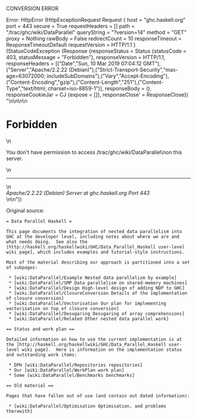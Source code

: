 CONVERSION ERROR

Error: HttpError (HttpExceptionRequest Request {
  host                 = "ghc.haskell.org"
  port                 = 443
  secure               = True
  requestHeaders       = []
  path                 = "/trac/ghc/wiki/DataParallel"
  queryString          = "?version=14"
  method               = "GET"
  proxy                = Nothing
  rawBody              = False
  redirectCount        = 10
  responseTimeout      = ResponseTimeoutDefault
  requestVersion       = HTTP/1.1
}
 (StatusCodeException (Response {responseStatus = Status {statusCode = 403, statusMessage = "Forbidden"}, responseVersion = HTTP/1.1, responseHeaders = [("Date","Sun, 10 Mar 2019 07:04:12 GMT"),("Server","Apache/2.2.22 (Debian)"),("Strict-Transport-Security","max-age=63072000; includeSubDomains"),("Vary","Accept-Encoding"),("Content-Encoding","gzip"),("Content-Length","251"),("Content-Type","text/html; charset=iso-8859-1")], responseBody = (), responseCookieJar = CJ {expose = []}, responseClose' = ResponseClose}) "<!DOCTYPE HTML PUBLIC \"-//IETF//DTD HTML 2.0//EN\">\n<html><head>\n<title>403 Forbidden</title>\n</head><body>\n<h1>Forbidden</h1>\n<p>You don't have permission to access /trac/ghc/wiki/DataParallel\non this server.</p>\n<hr>\n<address>Apache/2.2.22 (Debian) Server at ghc.haskell.org Port 443</address>\n</body></html>\n"))

Original source:

```trac
= Data Parallel Haskell =

This page documents the integration of nested data parallelism into GHC at the developer level, including notes about where we are and what needs doing.  See also the [http://haskell.org/haskellwiki/GHC/Data_Parallel_Haskell user-level wiki page], which includes examples and tutorial-style instructions.

Most of the material describing our approach is partitioned into a set of subpages:

 * [wiki:DataParallel/Example Nested data parallelism by example]
 * [wiki:DataParallel/SMP Data parallelism on shared-memory machines]
 * [wiki:DataParallel/Design High-level design of adding NDP to GHC]
 * [wiki:DataParallel/ClosureConversion Details of the implementation of closure conversion]
 * [wiki:DataParallel/Vectorisation Our plan for implementing vectorisation on top of closure conversion]
 * [wiki:DataParallel/Desugaring Desugaring of array comprehensions]
 * [wiki:DataParallel/Related Other nested data parallel work]

== Status and work plan ==

Detailed information on how to use the current implementation is at the [http://haskell.org/haskellwiki/GHC/Data_Parallel_Haskell user-level wiki page].  Here is information on the implementation status and outstanding work items:

 * DPH [wiki:DataParallel/Repositories repositories]
 * Our [wiki:DataParallel/WorkPlan work plan]
 * Some [wiki:DataParallel/Benchmarks benchmarks]

== Old material ==

Pages that have fallen out of use (and contain out dated information):

 * [wiki:DataParallel/Optimisation Optimisation, and problems therewith]
```
